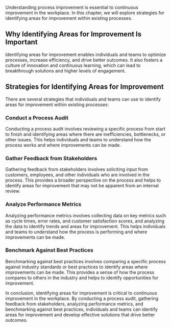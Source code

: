
Understanding process improvement is essential to continuous improvement in the workplace. In this chapter, we will explore strategies for identifying areas for improvement within existing processes.

Why Identifying Areas for Improvement Is Important
--------------------------------------------------

Identifying areas for improvement enables individuals and teams to optimize processes, increase efficiency, and drive better outcomes. It also fosters a culture of innovation and continuous learning, which can lead to breakthrough solutions and higher levels of engagement.

Strategies for Identifying Areas for Improvement
------------------------------------------------

There are several strategies that individuals and teams can use to identify areas for improvement within existing processes:

### Conduct a Process Audit

Conducting a process audit involves reviewing a specific process from start to finish and identifying areas where there are inefficiencies, bottlenecks, or other issues. This helps individuals and teams to understand how the process works and where improvements can be made.

### Gather Feedback from Stakeholders

Gathering feedback from stakeholders involves soliciting input from customers, employees, and other individuals who are involved in the process. This provides a broader perspective on the process and helps to identify areas for improvement that may not be apparent from an internal review.

### Analyze Performance Metrics

Analyzing performance metrics involves collecting data on key metrics such as cycle times, error rates, and customer satisfaction scores, and analyzing the data to identify trends and areas for improvement. This helps individuals and teams to understand how the process is performing and where improvements can be made.

### Benchmark Against Best Practices

Benchmarking against best practices involves comparing a specific process against industry standards or best practices to identify areas where improvements can be made. This provides a sense of how the process compares to others in the industry and helps to identify opportunities for improvement.

In conclusion, identifying areas for improvement is critical to continuous improvement in the workplace. By conducting a process audit, gathering feedback from stakeholders, analyzing performance metrics, and benchmarking against best practices, individuals and teams can identify areas for improvement and develop effective solutions that drive better outcomes.
